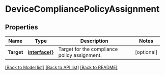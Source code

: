 # DeviceCompliancePolicyAssignment

## Properties

Name | Type | Description | Notes
------------ | ------------- | ------------- | -------------
**Target** | [**interface{}**](.md) | Target for the compliance policy assignment. | [optional] 

[[Back to Model list]](../README.md#documentation-for-models) [[Back to API list]](../README.md#documentation-for-api-endpoints) [[Back to README]](../README.md)


